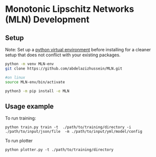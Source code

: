 # Monotonic Lipschitz Networks (MLN) Development

## Setup

Note: Set up a [python virtual environment](https://docs.python.org/3/tutorial/venv.html) before installing for a cleaner setup that does not conflict with your existing packages.

```bash
python -m venv MLN-env
git clone https://github.com/abdelazizhussein/MLN.git

#on linux
source MLN-env/bin/activate

python3 -m pip install -e MLN
```


## Usage example

To run training:

```
python train.py train -t  ./path/to/training/directory -i ./path/to/input/json/file  -m ./path/to/input/yml/model/config 

```
To run plotter
```
python plotter.py -t ./path/to/training/directory
```
